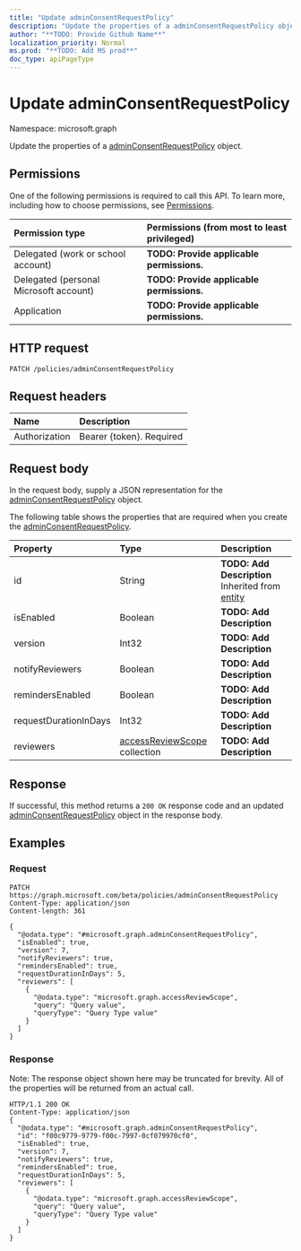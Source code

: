 ```yaml
---
title: "Update adminConsentRequestPolicy"
description: "Update the properties of a adminConsentRequestPolicy object."
author: "**TODO: Provide Github Name**"
localization_priority: Normal
ms.prod: "**TODO: Add MS prod**"
doc_type: apiPageType
---
```


# Update adminConsentRequestPolicy

Namespace: microsoft.graph

Update the properties of a [adminConsentRequestPolicy](../resources/adminconsentrequestpolicy.md) object.

## Permissions
One of the following permissions is required to call this API. To learn more, including how to choose permissions, see [Permissions](/concepts/permissions-reference.md).

|Permission type|Permissions (from most to least privileged)|
|:---|:---|
|Delegated (work or school account)|**TODO: Provide applicable permissions.**|
|Delegated (personal Microsoft account)|**TODO: Provide applicable permissions.**|
|Application|**TODO: Provide applicable permissions.**|

## HTTP request
<!-- {
  "blockType": "ignored"
}
-->
``` http
PATCH /policies/adminConsentRequestPolicy
```

## Request headers
|Name|Description|
|:---|:---|
|Authorization|Bearer {token}. Required|

## Request body
In the request body, supply a JSON representation for the [adminConsentRequestPolicy](../resources/adminconsentrequestpolicy.md) object.

The following table shows the properties that are required when you create the [adminConsentRequestPolicy](../resources/adminconsentrequestpolicy.md).

|Property|Type|Description|
|:---|:---|:---|
|id|String|**TODO: Add Description** Inherited from [entity](../resources/entity.md)|
|isEnabled|Boolean|**TODO: Add Description**|
|version|Int32|**TODO: Add Description**|
|notifyReviewers|Boolean|**TODO: Add Description**|
|remindersEnabled|Boolean|**TODO: Add Description**|
|requestDurationInDays|Int32|**TODO: Add Description**|
|reviewers|[accessReviewScope](../resources/accessreviewscope.md) collection|**TODO: Add Description**|



## Response
If successful, this method returns a `200 OK` response code and an updated [adminConsentRequestPolicy](../resources/adminconsentrequestpolicy.md) object in the response body.

## Examples

### Request
<!-- {
  "blockType": "request",
  "name": "update_adminconsentrequestpolicy"
}
-->
``` http
PATCH https://graph.microsoft.com/beta/policies/adminConsentRequestPolicy
Content-Type: application/json
Content-length: 361

{
  "@odata.type": "#microsoft.graph.adminConsentRequestPolicy",
  "isEnabled": true,
  "version": 7,
  "notifyReviewers": true,
  "remindersEnabled": true,
  "requestDurationInDays": 5,
  "reviewers": [
    {
      "@odata.type": "microsoft.graph.accessReviewScope",
      "query": "Query value",
      "queryType": "Query Type value"
    }
  ]
}
```

### Response
Note: The response object shown here may be truncated for brevity. All of the properties will be returned from an actual call.
<!-- {
  "blockType": "response",
  "truncated": true
}
-->
``` http
HTTP/1.1 200 OK
Content-Type: application/json
{
  "@odata.type": "#microsoft.graph.adminConsentRequestPolicy",
  "id": "f00c9779-9779-f00c-7997-0cf079970cf0",
  "isEnabled": true,
  "version": 7,
  "notifyReviewers": true,
  "remindersEnabled": true,
  "requestDurationInDays": 5,
  "reviewers": [
    {
      "@odata.type": "microsoft.graph.accessReviewScope",
      "query": "Query value",
      "queryType": "Query Type value"
    }
  ]
}
```

